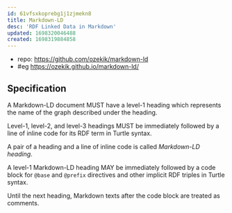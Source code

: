 ```yaml
---
id: 61vfsxkoprebg1j1zjmekn8
title: Markdown-LD
desc: 'RDF Linked Data in Markdown'
updated: 1698320046488
created: 1698319884858
---
```


- repo: https://github.com/ozekik/markdown-ld
- #eg https://ozekik.github.io/markdown-ld/

## Specification

A Markdown-LD document MUST have a level-1 heading which represents the name of the graph described under the heading.

Level-1, level-2, and level-3 headings MUST be immediately followed by a line of inline code for its RDF term in Turtle syntax.

A pair of a heading and a line of inline code is called _Markdown-LD heading_.

A level-1 Markdown-LD heading MAY be immediately followed by a code block for `@base` and `@prefix` directives and other implicit RDF triples in Turtle syntax.

Until the next heading, Markdown texts after the code block are treated as comments.